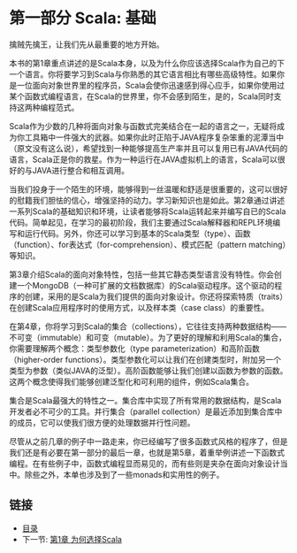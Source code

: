 # 第一部分 Scala: 基础

擒贼先擒王，让我们先从最重要的地方开始。  

本书的第1章重点讲述的是Scala本身，以及为什么你应该选择Scala作为自己的下一个语言。你将要学习到Scala与你熟悉的其它语言相比有哪些高级特性。如果你是一位面向对象世界里的程序员，Scala会使你迅速感到得心应手，如果你使用过某个函数式编程语言，在Scala的世界里，你不会感到陌生，是的，Scala同时支持这两种编程范式。

Scala作为少数的几种将面向对象与函数式完美结合在一起的语言之一，无疑将成为你工具箱中一件强大的武器。如果你此时正陷于JAVA程序复杂笨重的泥潭当中（原文没有这么说），希望找到一种能够提高生产率并且可以复用已有JAVA代码的语言，Scala正是你的救星。作为一种运行在JAVA虚拟机上的语言，Scala可以很好的与JAVA进行整合和相互调用。

当我们投身于一个陌生的环境，能够得到一丝温暖和舒适是很重要的，这可以很好的慰籍我们胆怯的信心，增强坚持的动力。学习新知识也是如此。第2章通过讲述一系列Scala的基础知识和环境，让读者能够将Scala运转起来并编写自已的Scala代码。简单起见，在学习的最初阶段，我们主要通过Scala解释器和REPL环境编写和运行代码。另外，你还可以学习到基本的Scala类型（type）、函数（function）、for表达式（for-comprehension）、模式匹配（pattern matching）等知识。

第3章介绍Scala的面向对象特性，包括一些其它静态类型语言没有特性。你会创建一个MongoDB（一种可扩展的文档数据库）的Scala驱动程序。这个驱动的程序的创建，采用的是Scala为我们提供的面向对象设计。你还将探索特质（traits）在创建Scala应用程序时的使用方式，以及样本类（case class）的重要性。

在第4章，你将学习到Scala的集合（collections），它往往支持两种数据结构——不可变（immutable）和可变（mutable）。为了更好的理解和利用Scala的集合，你需要理解两个概念：类型参数化（type parameterization）和高阶函数（higher-order functions）。类型参数化可以让我们在创建类型时，附加另一个类型为参数（类似JAVA的泛型）。高阶函数能够让我们创建以函数为参数的函数。这两个概念使得我们能够创建泛型化和可利用的组件，例如Scala集合。

集合是Scala最强大的特性之一。集合库中实现了所有常用的数据结构，是Scala开发者必不可少的工具。并行集合（parallel collection）是最近添加到集合库中的成员，它可以使我们很方便的处理数据并行性问题。

尽管从之前几章的例子中一路走来，你已经编写了很多函数式风格的程序了，但是我们还是有必要在第一部分的最后一章，也就是第5章，着重举例讲述一下函数式编程。在有些例子中，函数式编程显而易见的，而有些则是夹杂在面向对象设计当中。除些之外，本单也涉及到了一些monads和实用性的例子。


## 链接
- [目录](../README.md)
- 下一节: [第1章 为何选择Scala](1.1.md)
